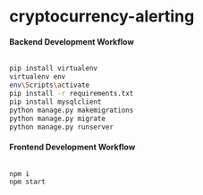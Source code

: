 # cryptocurrency-alerting



#### Backend Development Workflow

```sh

pip install virtualenv
virtualenv env
env\Scripts\activate
pip install -r requirements.txt
pip install mysqlclient
python manage.py makemigrations
python manage.py migrate
python manage.py runserver
```

#### Frontend Development Workflow

```sh

npm i
npm start 
```
